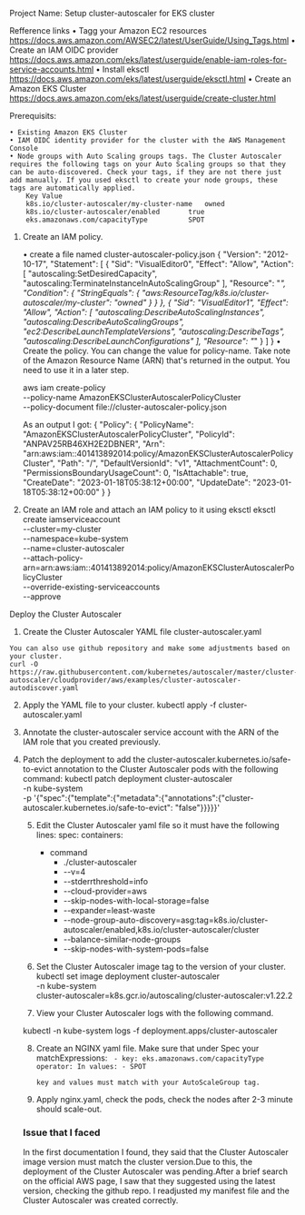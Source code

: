 Project Name: Setup cluster-autoscaler for EKS cluster

Refference links
	• Tagg your Amazon EC2 resources https://docs.aws.amazon.com/AWSEC2/latest/UserGuide/Using_Tags.html
	• Create an IAM OIDC provider https://docs.aws.amazon.com/eks/latest/userguide/enable-iam-roles-for-service-accounts.html
	• Install eksctl https://docs.aws.amazon.com/eks/latest/userguide/eksctl.html
	• Create an Amazon EKS Cluster https://docs.aws.amazon.com/eks/latest/userguide/create-cluster.html


Prerequisits:

	• Existing Amazon EKS Cluster
	• IAM OIDC identity provider for the cluster with the AWS Management Console
	• Node groups with Auto Scaling groups tags. The Cluster Autoscaler requires the following tags on your Auto Scaling groups so that they can be auto-discovered. Check your tags, if they are not there just add manually. If you used eksctl to create your node groups, these tags are automatically applied.
		Key	Value
		k8s.io/cluster-autoscaler/my-cluster-name	owned
		k8s.io/cluster-autoscaler/enabled	    true
        eks.amazonaws.com/capacityType          SPOT

1.  Create an IAM policy.
    
    •  create a file named cluster-autoscaler-policy.json
    {
    "Version": "2012-10-17",
    "Statement": [
        {
            "Sid": "VisualEditor0",
            "Effect": "Allow",
            "Action": [
                "autoscaling:SetDesiredCapacity",
                "autoscaling:TerminateInstanceInAutoScalingGroup"
            ],
            "Resource": "*",
            "Condition": {
                "StringEquals": {
                    "aws:ResourceTag/k8s.io/cluster-autoscaler/my-cluster": "owned"
                }
            }
        },
        {
            "Sid": "VisualEditor1",
            "Effect": "Allow",
            "Action": [
                "autoscaling:DescribeAutoScalingInstances",
                "autoscaling:DescribeAutoScalingGroups",
                "ec2:DescribeLaunchTemplateVersions",
                "autoscaling:DescribeTags",
                "autoscaling:DescribeLaunchConfigurations"
            ],
            "Resource": "*"
        }
    ]
}
     •  Create the policy. You can change the value for policy-name. Take note of the Amazon Resource Name (ARN) that's returned in the output. You need to use it in a later step.
     
     aws iam create-policy \
    --policy-name AmazonEKSClusterAutoscalerPolicyCluster \
    --policy-document file://cluster-autoscaler-policy.json

    As an output I got: 
    {
    "Policy": {
        "PolicyName": "AmazonEKSClusterAutoscalerPolicyCluster",
        "PolicyId": "ANPAV25RB46XH2E2DBNER",
        "Arn": "arn:aws:iam::401413892014:policy/AmazonEKSClusterAutoscalerPolicyCluster",
        "Path": "/",
        "DefaultVersionId": "v1",
        "AttachmentCount": 0,
        "PermissionsBoundaryUsageCount": 0,
        "IsAttachable": true,
        "CreateDate": "2023-01-18T05:38:12+00:00",
        "UpdateDate": "2023-01-18T05:38:12+00:00"
    }
}

2.  Create an IAM role and attach an IAM policy to it using eksctl
   eksctl create iamserviceaccount \
  --cluster=my-cluster \
  --namespace=kube-system \
  --name=cluster-autoscaler \
  --attach-policy-arn=arn:aws:iam::401413892014:policy/AmazonEKSClusterAutoscalerPolicyCluster \
  --override-existing-serviceaccounts \
  --approve

  
  
  
  Deploy the Cluster Autoscaler

  1. Create the Cluster Autoscaler YAML file cluster-autoscaler.yaml 
    
    You can also use github repository and make some adjustments based on your cluster.
    curl -O https://raw.githubusercontent.com/kubernetes/autoscaler/master/cluster-autoscaler/cloudprovider/aws/examples/cluster-autoscaler-autodiscover.yaml

2. Apply the YAML file to your cluster.
    kubectl apply -f cluster-autoscaler.yaml
    
3. Annotate the cluster-autoscaler service account with the ARN of the IAM role that you created previously.

4. Patch the deployment to add the cluster-autoscaler.kubernetes.io/safe-to-evict annotation to the Cluster Autoscaler pods with the following command:
    kubectl patch deployment cluster-autoscaler \
     -n kube-system \
     -p '{"spec":{"template":{"metadata":{"annotations":{"cluster-autoscaler.kubernetes.io/safe-to-evict": "false"}}}}}'

   5. Edit the Cluster Autoscaler yaml file so it must have the following lines:
      spec:
      containers:
      - command
        - ./cluster-autoscaler
        - --v=4
        - --stderrthreshold=info
        - --cloud-provider=aws
        - --skip-nodes-with-local-storage=false
        - --expander=least-waste
        - --node-group-auto-discovery=asg:tag=k8s.io/cluster-autoscaler/enabled,k8s.io/cluster-autoscaler/cluster
        - --balance-similar-node-groups
        - --skip-nodes-with-system-pods=false

    6. Set the Cluster Autoscaler image tag to the version of your cluster.
    kubectl set image deployment cluster-autoscaler \
     -n kube-system \
     cluster-autoscaler=k8s.gcr.io/autoscaling/cluster-autoscaler:v1.22.2


    7.  View your Cluster Autoscaler logs with the following command.

     kubectl -n kube-system logs -f deployment.apps/cluster-autoscaler

    8.  Create an NGINX yaml file. Make sure that under Spec your 
         matchExpressions: 
             ``` - key: eks.amazonaws.com/capacityType
                operator: In
                values:
                - SPOT```

            key and values must match with your AutoScaleGroup tag.
    
    9.  Apply nginx.yaml, check the pods, check the nodes after 2-3 minute should scale-out.

    
      ### Issue that I faced
    In the first documentation I found, they said that the Cluster Autoscaler image version must match the cluster version.Due to this, the deployment of the Cluster Autoscaler was pending.After a brief search on the official AWS page, I saw that they suggested using the latest version, checking the github repo. I readjusted my manifest file and the Cluster Autoscaler was created correctly.